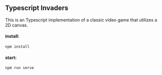 ## Typescript Invaders

This is an Typescript implementation of a classic video game that utilizes a 2D canvas.

#### install:

`npm install`

#### start:

`npm run serve`
